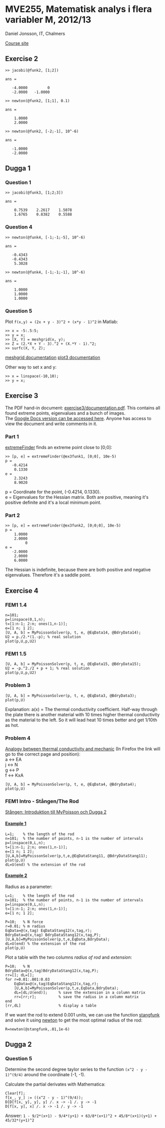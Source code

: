 MVE255, Matematisk analys i flera variabler M, 2012/13
======================================================

Daniel Jonsson, IT, Chalmers

[Course site](http://www.math.chalmers.se/Math/Grundutb/CTH/mve255/1213/)

## Exercise 2

    >> jacobi(@funk2, [1;2])

    ans =

       -4.0000         0
       -2.0000   -1.0000

    >> newton(@funk2, [1;1], 0.1)

    ans =

        1.0000
        2.0000

    >> newton(@funk2, [-2;-1], 10^-6)

    ans =

       -1.0000
       -2.0000

## Dugga 1

### Question 1

    >> jacobi(@funk3, [1;2;3])

    ans =

        0.7539    2.2617    1.5078
        1.6765    0.8382    0.5588

### Question 4

    >> newton(@funk4, [-1;-1;-5], 10^-6)

    ans =

       -0.4343
       -0.4343
        5.3028

    >> newton(@funk4, [-1;-1;-1], 10^-6)

    ans =

        1.0000
        1.0000
        1.0000

### Question 5

Plot `f(x,y) = (2x + y - 3)^2 + (x*y - 1)^2` in Matlab:

    >> x = -5:.5:5;
    >> y = x;
    >> [X, Y] = meshgrid(x, y);
    >> Z = (2.*X + Y - 3).^2 + (X.*Y - 1).^2;
    >> surfc(X, Y, Z);

[meshgrid documentation](http://www.mathworks.se/help/matlab/ref/meshgrid.html)
[plot3 documentation](http://www.mathworks.se/help/matlab/ref/plot3.html)

Other way to set x and y:

    >> x = linspace(-10,10);
    >> y = x;

## Exercise 3

The PDF hand-in document:
[exercise3/documentation.pdf](exercise3/documentation.pdf). This contains all
found extreme points, eigenvalues and a bunch of images.  
The [Google Docs version can be accessed
here](https://docs.google.com/document/d/1TpmuT33LReuyjWPvGgq1A2E5tpHZDUubNsesFsPfhVM/edit).
Anyone has access to view the document and write comments in it.

### Part 1

[extremeFinder](exercise3/extremeFinder.m) finds an extreme point close to
[0;0]:

    >> [p, e] = extremeFinder(@ex3funk1, [0;0], 10e-5)
    p =
       -0.4214
        0.1330
    e =
        2.3243
        8.9020

p = Coordinate for the point, (-0.4214, 0.1330).  
e = Eigenvalues for the Hessian matrix. Both are positive, meaning it's
positive definite and it's a local minimum point.

### Part 2

    >> [p, e] = extremeFinder(@ex3funk2, [0;0;0], 10e-5)
    p =
        1.0000
        2.0000
             0
    e =
       -2.0000
        2.0000
        6.0000

The Hessian is indefinite, because there are both positive and negative
eigenvalues. Therefore it's a saddle point.

## Exercise 4

### FEM1 1.4

    n=101;
    p=linspace(0,1,n);
    t=[1:n-1; 2:n; ones(1,n-1)];
    e=[1 n; 1 2];
    [U, A, b] = MyPoissonSolver(p, t, e, @EqData14, @BdryData14);
    U2 = p./2.*(1.-p); % real solution
    plot(p,U,p,U2)

### FEM1 1.5

    [U, A, b] = MyPoissonSolver(p, t, e, @EqData15, @BdryData15);
    U2 = -p.^2./2 + p + 1; % real solution
    plot(p,U,p,U2)

### Problem 3

    [U, A, b] = MyPoissonSolver(p, t, e, @EqData3, @BdryData3);
    plot(p,U)

Explanation: a(x) = The thermal conductivity coefficient. Half-way through the
plate there is another material with 10 times higher thermal conductivity as
the material to the left. So it will lead heat 10 times better and get 1/10th
as hot.

### Problem 4

[Analogy between thermal conductivity and
mechanic](http://www.math.chalmers.se/Math/Grundutb/CTH/mve255/1213/lectures/fem1.pdf#page=6&zoom=133,0,616)
(In Firefox the link will go to the correct page and position):  
a ↔ EA  
j ↔ N  
g ↔ P  
f ↔ KxA

    [U, A, b] = MyPoissonSolver(p, t, e, @EqData4, @BdryData4);
    plot(p,U)

### FEM1 Intro - Stången/The Rod

[Stången: Introduktion till MyPoisson och Dugga
2](http://www.math.chalmers.se/Math/Grundutb/CTH/mve255/1213/lectures/fem1-intro.pdf)

#### [Example 1](http://www.math.chalmers.se/Math/Grundutb/CTH/mve255/1213/lectures/fem1-intro.pdf#page=1&zoom=133,0,145)

    L=1;    % the length of the rod
    n=101;  % the number of points, n-1 is the number of intervals
    p=linspace(0,L,n);
    t=[1:n-1; 2:n; ones(1,n-1)];
    e=[1 n; 1 2];
    [U,A,b]=MyPoissonSolver(p,t,e,@EqDataStang11, @BdryDataStang11);
    plot(p,U)
    dL=U(end) % the extension of the rod

#### [Example 2](http://www.math.chalmers.se/Math/Grundutb/CTH/mve255/1213/lectures/fem1-intro.pdf#page=2&zoom=133,0,85)

Radius as a parameter:

    L=1;    % the length of the rod
    n=101;  % the number of points, n-1 is the number of intervals
    p=linspace(0,L,n);
    t=[1:n-1; 2:n; ones(1,n-1)];
    e=[1 n; 1 2];

    P=10;   % N force
    r=0.01; % m radius
    EqData=@(x,tag) EqDataStang12(x,tag,r);
    BdryData=@(x,tag) BdryDataStang12(x,tag,P);
    [U,A,b]=MyPoissonSolver(p,t,e,EqData,BdryData);
    dL=U(end) % the extension of the rod
    plot(p,U)

Plot a table with the two columns *radius of rod* and *extension*:

    P=10;   % N
    BdryData=@(x,tag)BdryDataStang12(x,tag,P);
    rr=[]; dL=[];
    for r=0.01:.001:0.03
        EqData=@(x,tag)EqDataStang12(x,tag,r);
        [U,A,b]=MyPoissonSolver(p,t,e,EqData,BdryData);
        dL=[dL;U(end)];     % save the extension in a column matrix
        rr=[rr;r];          % save the radius in a column matrix
    end
    [rr,dL]                 % display a table

If we want the rod to extend 0.001 units, we can use the function
[stangfunk](exercise4/stangfunk.m) and solve it using
[newton](exercise2/newton.m) to get the most optimal radius of the rod:

    R=newton(@stangfunk,.01,1e-6)

## Dugga 2

### Question 5

Determine the second degree taylor series to the function `(x^2 - y - 1)^(9/4)`
around the coordinate (-1, -1).

Calculate the partial derivates with Mathematica:

    Clear[f];
    f[x_, y_] := ((x^2 - y - 1)^(9/4));
    D[D[f[x, y], y], y] /. x -> -1 /. y -> -1
    D[f[x, y], x] /. x -> -1 /. y -> -1

Answer: `1 - 9/2*(x+1) - 9/4*(y+1) + 63/8*(x+1)^2 + 45/8*(x+1)(y+1) +
45/32*(y+1)^2`
